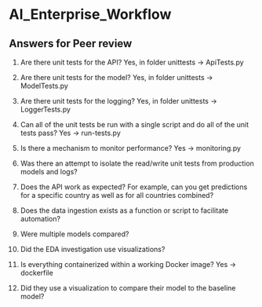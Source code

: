 # AI_Enterprise_Workflow

## Answers for Peer review

1.  Are there unit tests for the API?
    Yes, in folder unittests -> ApiTests.py

2.  Are there unit tests for the model?
    Yes, in folder unittests -> ModelTests.py

3.  Are there unit tests for the logging?
    Yes, in folder unittests -> LoggerTests.py

4.  Can all of the unit tests be run with a single script and do all of the unit tests pass?
    Yes -> run-tests.py

5.  Is there a mechanism to monitor performance?
    Yes -> monitoring.py

6.  Was there an attempt to isolate the read/write unit tests from production models and logs?

7.  Does the API work as expected? For example, can you get predictions for a specific country as well as for all countries combined?

8.  Does the data ingestion exists as a function or script to facilitate automation?

9.  Were multiple models compared?

10. Did the EDA investigation use visualizations?

11. Is everything containerized within a working Docker image?
    Yes -> dockerfile

12. Did they use a visualization to compare their model to the baseline model?
